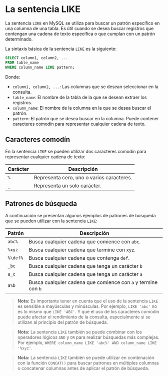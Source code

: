 # La sentencia LIKE

La sentencia `LIKE` en MySQL se utiliza para buscar un patrón específico en una columna de una tabla. Es útil cuando se
desea buscar registros que contengan una cadena de texto específica o que cumplan con un patrón determinado.

La sintaxis básica de la sentencia `LIKE` es la siguiente:

```sql
SELECT column1, column2, ...
FROM table_name
WHERE column_name LIKE pattern;
```

Donde:

* `column1, column2, ...`: Las columnas que se desean seleccionar en la consulta.
* `table_name`: El nombre de la tabla de la que se desean extraer los registros.
* `column_name`: El nombre de la columna en la que se desea buscar el patrón.
* `pattern`: El patrón que se desea buscar en la columna. Puede contener caracteres comodín para representar cualquier
  cadena de texto.

## Caracteres comodín

En la sentencia `LIKE` se pueden utilizar dos caracteres comodín para representar cualquier cadena de texto:

| Carácter | Descripción                               |
|----------|-------------------------------------------|
| `%`      | Representa cero, uno o varios caracteres. |
| `_`      | Representa un solo carácter.              |

## Patrones de búsqueda

A continuación se presentan algunos ejemplos de patrones de búsqueda que se pueden utilizar con la sentencia `LIKE`:

| Patrón   | Descripción                                                    |
|----------|----------------------------------------------------------------|
| `abc%`   | Busca cualquier cadena que comience con `abc`.                 |
| `%xyz`   | Busca cualquier cadena que termine con `xyz`.                  |
| `%\def%` | Busca cualquier cadena que contenga `def`.                     |
| `_bc`    | Busca cualquier cadena que tenga un carácter `b`               |
| `a_c`    | Busca cualquier cadena que tenga un carácter `a`               |
| `a%b`    | Busca cualquier cadena que comience con `a` y  termine con `b` |

> **Nota:** Es importante tener en cuenta que el uso de la sentencia `LIKE` es sensible a mayúsculas y minúsculas. Por
> ejemplo, `LIKE 'abc'` no es lo mismo que `LIKE 'ABC'`. Y que el uso de los caracteres comodín puede afectar el
> rendimiento de la consulta, especialmente si se utilizan al principio del patrón de búsqueda.

> **Nota:** La sentencia `LIKE` también se puede combinar con los operadores lógicos `AND` y `OR` para realizar
> búsquedas más complejas. Por ejemplo, `WHERE column_name LIKE 'abc%' AND column_name LIKE '%xyz'`.

> **Nota:** La sentencia `LIKE` también se puede utilizar en combinación con la función `CONCAT()` para buscar patrones
> en múltiples columnas o concatenar columnas antes de aplicar el patrón de búsqueda.


